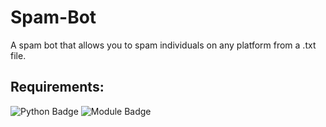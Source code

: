# Spam-Bot
A spam bot that allows you to spam individuals on any platform from a .txt file.

## Requirements:
![Python Badge](https://img.shields.io/badge/-python-blue)
![Module Badge](https://img.shields.io/badge/pip%20install-pyautogui-informational)
